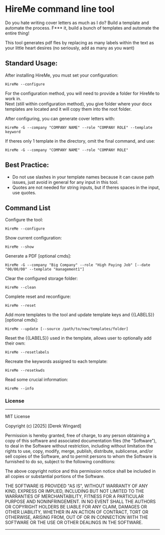 # HireMe command line tool

Do you hate writing cover letters as much as I do?  Build a template and automate the process. F*** it, build a bunch of templates and automate the entire thing!  
  
This tool generates pdf fles by replacing as many labels within the text as your little heart desires (no seriously, add as many as you want)

## Standard Usage:
After installing HireMe, you must set your configuration:
```
HireMe --configure
```
For the configuration method, you will need to provide a folder for HireMe to work in.  
Next (still within configuration method), you give folder where your docx templates are located and it will copy them into the root folder. 

After configuring, you can generate cover letters with:
```
HireMe -G --company "COMPANY NAME" --role "COMPANY ROLE" --template keyword
```
If theres only 1 template in the directory, omit the final command, and use:
```
HireMe -G --company "COMPANY NAME" --role "COMPANY ROLE"
```
## Best Practice:
* Do not use slashes in your template names because it can cause path issues, just avoid in general for any input in this tool.
* Quotes are not needed for string inputs, but if theres spaces in the input, use quotes.

## Command List

Configure the tool: 
``` 
HireMe --configure
```

Show current configuration:
```
HireMe --show
```

Generate a PDF [optional cmds]:  
```
HireMe -G --company "Big Company" --role "High Paying Job" [--date "00/00/00" --template "management1"]
```

Clear the configured storage folder:
```
HireMe --clean
```

Complete reset and reconfigure:
```
HireMe --reset
```

Add more templates to the tool and update template keys and {{LABELS}} [optional cmds]:
```
HireMe --update [--source /path/to/new/templates/folder]
```

Reset the {{LABELS}} used in the template, allows user to optionally add their own:
```
HireMe --resetlabels
```

Recreate the keywords assigned to each template:
```
HireMe --resetkwds
```

Read some crucial information:
```
HireMe --info
```



### License
----------------------------------------------------------------------------

MIT License

Copyright (c) [2025] [Derek Wingard]

Permission is hereby granted, free of charge, to any person obtaining a copy
of this software and associated documentation files (the "Software"), to deal
in the Software without restriction, including without limitation the rights
to use, copy, modify, merge, publish, distribute, sublicense, and/or sell
copies of the Software, and to permit persons to whom the Software is
furnished to do so, subject to the following conditions:

The above copyright notice and this permission notice shall be included in all
copies or substantial portions of the Software.

THE SOFTWARE IS PROVIDED "AS IS", WITHOUT WARRANTY OF ANY KIND, EXPRESS OR
IMPLIED, INCLUDING BUT NOT LIMITED TO THE WARRANTIES OF MERCHANTABILITY,
FITNESS FOR A PARTICULAR PURPOSE AND NONINFRINGEMENT. IN NO EVENT SHALL THE
AUTHORS OR COPYRIGHT HOLDERS BE LIABLE FOR ANY CLAIM, DAMAGES OR OTHER
LIABILITY, WHETHER IN AN ACTION OF CONTRACT, TORT OR OTHERWISE, ARISING FROM,
OUT OF OR IN CONNECTION WITH THE SOFTWARE OR THE USE OR OTHER DEALINGS IN THE
SOFTWARE.  

-----------------------------------------------------------------------------











